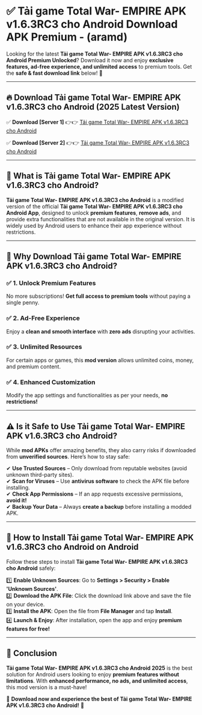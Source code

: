 
# ✅ Tải game Total War- EMPIRE APK v1.6.3RC3 cho Android Download APK Premium -  (aramd) 

Looking for the latest **Tải game Total War- EMPIRE APK v1.6.3RC3 cho Android Premium Unlocked**? Download it now and enjoy **exclusive features, ad-free experience, and unlimited access** to premium tools. Get the **safe & fast download link** below! 🚀

---

## 🔥 Download Tải game Total War- EMPIRE APK v1.6.3RC3 cho Android (2025 Latest Version)

✅ **Download [Server 1]** 👉👉 [Tải game Total War- EMPIRE APK v1.6.3RC3 cho Android ](https://apkcomod.com?title=Tải_game_Total_War-_EMPIRE_APK_v1.6.3RC3_cho_Android)  

✅ **Download [Server 2]** 👉👉 [Tải game Total War- EMPIRE APK v1.6.3RC3 cho Android ](https://apkcomod.com?title=Tải_game_Total_War-_EMPIRE_APK_v1.6.3RC3_cho_Android)  


---

## 📌 What is Tải game Total War- EMPIRE APK v1.6.3RC3 cho Android?

**Tải game Total War- EMPIRE APK v1.6.3RC3 cho Android** is a modified version of the official **Tải game Total War- EMPIRE APK v1.6.3RC3 cho Android App**, designed to unlock **premium features**, **remove ads**, and provide extra functionalities that are not available in the original version. It is widely used by Android users to enhance their app experience without restrictions.

---

## 🌟 Why Download Tải game Total War- EMPIRE APK v1.6.3RC3 cho Android?

### ✅ 1. Unlock Premium Features
No more subscriptions! **Get full access to premium tools** without paying a single penny.

### ✅ 2. Ad-Free Experience
Enjoy a **clean and smooth interface** with **zero ads** disrupting your activities.

### ✅ 3. Unlimited Resources
For certain apps or games, this **mod version** allows unlimited coins, money, and premium content.

### ✅ 4. Enhanced Customization
Modify the app settings and functionalities as per your needs, **no restrictions!**

---

## ⚠️ Is it Safe to Use Tải game Total War- EMPIRE APK v1.6.3RC3 cho Android?

While **mod APKs** offer amazing benefits, they also carry risks if downloaded from **unverified sources**. Here’s how to stay safe:

✔ **Use Trusted Sources** – Only download from reputable websites (avoid unknown third-party sites).  
✔ **Scan for Viruses** – Use **antivirus software** to check the APK file before installing.  
✔ **Check App Permissions** – If an app requests excessive permissions, **avoid it!**  
✔ **Backup Your Data** – Always **create a backup** before installing a modded APK.

---

## 📲 How to Install Tải game Total War- EMPIRE APK v1.6.3RC3 cho Android on Android

Follow these steps to install **Tải game Total War- EMPIRE APK v1.6.3RC3 cho Android** safely:

1️⃣ **Enable Unknown Sources**: Go to **Settings > Security > Enable 'Unknown Sources'**.  
2️⃣ **Download the APK File**: Click the download link above and save the file on your device.  
3️⃣ **Install the APK**: Open the file from **File Manager** and tap **Install**.  
4️⃣ **Launch & Enjoy**: After installation, open the app and enjoy **premium features for free!**

---

## 🚀 Conclusion

**Tải game Total War- EMPIRE APK v1.6.3RC3 cho Android 2025** is the best solution for Android users looking to enjoy **premium features without limitations**. With **enhanced performance, no ads, and unlimited access**, this mod version is a must-have!

🔻 **Download now and experience the best of Tải game Total War- EMPIRE APK v1.6.3RC3 cho Android!** 🔻

